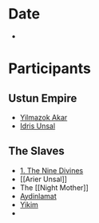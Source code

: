 # Date
- 

# Participants
## Ustun Empire
- [Yilmazok Akar](Yilmazok%20Akar.md)
- [Idris Unsal](Idris%20Unsal.md)
## The Slaves
- [1. The Nine Divines](1.%20The%20Nine%20Divines.md)
- [[Arier Unsal]]
- The [[Night Mother]] 
- [Aydinlamat](Aydinlamat.md)
- [Yikim](Yikim.md)
-
